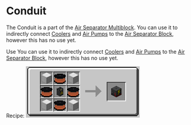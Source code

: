 Conduit
=======

The Conduit is a part of the [Air Separator Multiblock](air_separator.md). You can use it to indirectly connect [Coolers](cooler.md) and [Air Pumps](air_pump.md) to the [Air Separator Block](air_separator.md), however this has no use yet.

Use
You can use it to indirectly connect [Coolers](cooler.md) and [Air Pumps](air_pump.md) to the [Air Separator Block](air_separator.md), however this has no use yet.

Recipe:
![](../../../img/conduit.png)